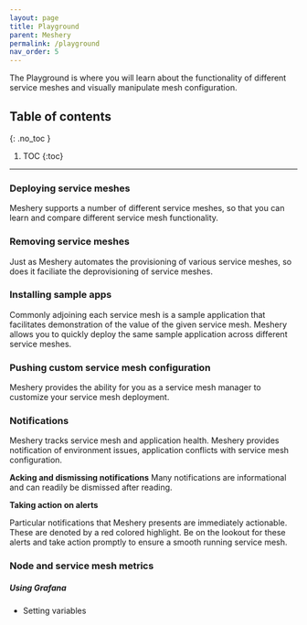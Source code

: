 ```yaml
---
layout: page
title: Playground
parent: Meshery
permalink: /playground
nav_order: 5
---
```


The Playground is where you will learn about the functionality of different service meshes and visually manipulate mesh configuration.
## Table of contents
{: .no_toc }

1. TOC
{:toc}

---

### Deploying service meshes
Meshery supports a number of different service meshes, so that you can learn and compare different service mesh functionality.

### Removing service meshes
Just as Meshery automates the provisioning of various service meshes, so does it faciliate the deprovisioning of service meshes.

### Installing sample apps
Commonly adjoining each service mesh is a sample application that facilitates demonstration of the value of the given service mesh. Meshery allows you to quickly deploy the same sample application across different service meshes.

### Pushing custom service mesh configuration
Meshery provides the ability for you as a service mesh manager to customize your service mesh deployment.

### Notifications 
Meshery tracks service mesh and application health. Meshery provides notification of environment issues, application conflicts with service mesh configuration.

**Acking and dismissing notifications**
Many notifications are informational and can readily be dismissed after reading.

<strong>Taking action on alerts</strong>

Particular notifications that Meshery presents are immediately actionable. These are denoted by a red colored highlight. Be on the lookout for these alerts and take action promptly to ensure a smooth running service mesh.

### Node and service mesh metrics

##### Using Grafana
* Setting variables
